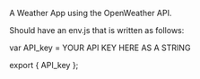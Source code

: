 A Weather App using the OpenWeather API.

Should have an env.js that is written as follows:

var API_key = YOUR API KEY HERE AS A STRING

export { API_key };
